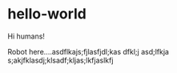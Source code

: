 hello-world
===========

Hi humans!

Robot here....asdflkajs;fjlasfjdl;kas dfkl;j asd;lfkja s;akjfklasdj;klsadf;kljas;lkfjaslkfj
